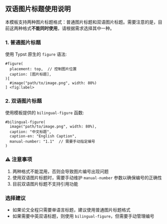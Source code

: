 ## 双语图片标题使用说明

本模板支持两种图片标题格式：普通图片标题和双语图片标题。需要注意的是，目前这两种格式**不能同时使用**，请根据需求选择其中一种。

### 1. 普通图片标题

使用 Typst 原生的 `figure` 语法:

```typst
#figure(
  placement: top,  // 控制图片位置
  caption: [图片标题],
)[
  #image("path/to/image.png", width: 80%)
] <fig:label>
```

### 2. 双语图片标题

使用模板提供的 `bilingual-figure` 函数:

```typst
#bilingual-figure(
  image("path/to/image.png", width: 80%),
  caption: "中文标题",
  caption-en: "English Caption",
  manual-number: "1.1"  // 需要手动指定编号
)
```

### ⚠️ 注意事项

1. 两种格式不能混用，否则会导致图片编号出现问题
2. 使用双语图片标题时，需要手动维护 `manual-number` 参数以确保编号的正确性
3. 目前双语图片标题不支持引用功能

### 选择建议

- 如果论文全程只需要单语言标题，建议使用普通图片标题格式
- 如果需要中英双语标题，则使用 `bilingual-figure`，但需要手动管理编号
